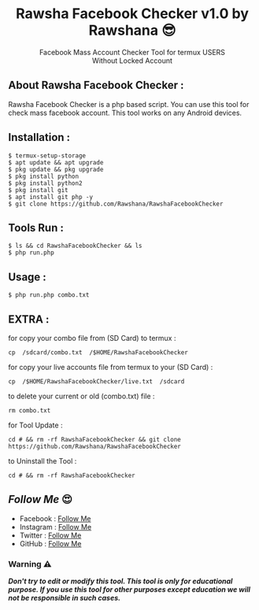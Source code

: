 <h1 align="center">Rawsha Facebook Checker v1.0 by Rawshana 😎</h1>
<p align="center">Facebook Mass Account Checker Tool for termux USERS<br>Without Locked Account</p>

## About Rawsha Facebook Checker :

Rawsha Facebook Checker is a php based script. You can use this tool for check mass facebook account. This tool works on any Android devices.

## Installation :
```
$ termux-setup-storage
$ apt update && apt upgrade
$ pkg update && pkg upgrade
$ pkg install python
$ pkg install python2
$ pkg install git
$ apt install git php -y
$ git clone https://github.com/Rawshana/RawshaFacebookChecker
```

## Tools Run :
```
$ ls && cd RawshaFacebookChecker && ls
$ php run.php
```

## Usage :
```
$ php run.php combo.txt
```

## EXTRA :
for copy your combo file from (SD Card) to termux :
```
cp  /sdcard/combo.txt  /$HOME/RawshaFacebookChecker
```

for copy your live accounts file from termux to your (SD Card) :
```
cp  /$HOME/RawshaFacebookChecker/live.txt  /sdcard
```

to delete your current or old (combo.txt) file :
```
rm combo.txt
```

for Tool Update :
```
cd # && rm -rf RawshaFacebookChecker && git clone https://github.com/Rawshana/RawshaFacebookChecker
```

to Uninstall the Tool :
```
cd # && rm -rf RawshaFacebookChecker
```

## ***Follow Me*** 😍

* Facebook : [Follow Me](https://www.facebook.com/Medo.Rawshana)
* Instagram : [Follow Me](https://www.instagram.com/Medo.Rawshana)
* Twitter : [Follow Me](https://twitter.com/MRawshana/)
* GitHub : [Follow Me](https://www.github.com/Rawshana)

### Warning ⚠️

***Don't try to edit or modify this tool. This tool is only for educational purpose. If you use this tool for other purposes except education we will not be responsible in such cases.***
